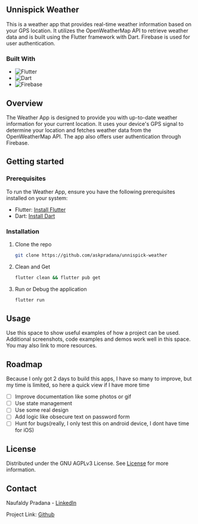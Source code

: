 ## Unnispick Weather

This is a weather app that provides real-time weather information based on your GPS location. It utilizes the OpenWeatherMap API to retrieve weather data and is built using the Flutter framework with Dart. Firebase is used for user authentication.

### Built With

* ![Flutter](https://img.shields.io/badge/Flutter-02569B?style=for-the-badge&logo=flutter&logoColor=white)
* ![Dart](https://img.shields.io/badge/Dart-0175C2?style=for-the-badge&logo=dart&logoColor=white)
* ![Firebase](https://img.shields.io/badge/Firebase-039BE5?style=for-the-badge&logo=Firebase&logoColor=white)


## Overview

The Weather App is designed to provide you with up-to-date weather information for your current location. It uses your device's GPS signal to determine your location and fetches weather data from the OpenWeatherMap API. The app also offers user authentication through Firebase.

## Getting started

### Prerequisites

To run the Weather App, ensure you have the following prerequisites installed on your system:

- Flutter: [Install Flutter](https://flutter.dev/docs/get-started/install)
- Dart: [Install Dart](https://dart.dev/get-dart)

### Installation

1. Clone the repo
   ```sh
   git clone https://github.com/askpradana/unnispick-weather
   ```
3. Clean and Get
   ```sh
   flutter clean && flutter pub get
   ```
4. Run or Debug the application
   ```sh
   flutter run
   ```

## Usage

Use this space to show useful examples of how a project can be used. Additional screenshots, code examples and demos work well in this space. You may also link to more resources.

## Roadmap

Because I only got 2 days to build this apps, I have so many to improve, but my time is limited, so here a quick view if I have more time

- [ ] Improve documentation like some photos or gif
- [ ] Use state management
- [ ] Use some real design
- [ ] Add  logic like obsecure text on password form
- [ ] Hunt for bugs(really, I only test this on android device, I dont have time for iOS)

## License

Distributed under the GNU AGPLv3 License. See [License](LICENSE.txt) for more information.

<!-- CONTACT -->
## Contact

Naufaldy Pradana - [LinkedIn](linkedin.com/in/nfldyprdn/)

Project Link: [Github](https://github.com/askpradana/unnispick-weather)
